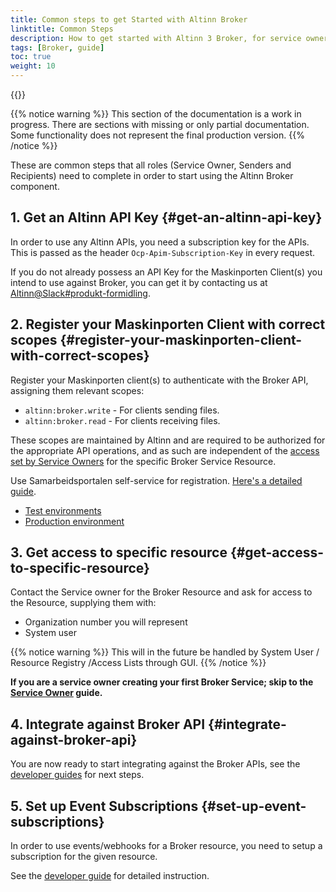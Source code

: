 ```yaml
---
title: Common steps to get Started with Altinn Broker
linktitle: Common Steps
description: How to get started with Altinn 3 Broker, for service owners, senders and recipients
tags: [Broker, guide]
toc: true
weight: 10
---
```


{{<children />}}

{{% notice warning  %}}
This section of the documentation is a work in progress.
There are sections with missing or only partial documentation.
Some functionality does not represent the final production version.
{{% /notice %}}

These are common steps that all roles (Service Owner, Senders and Recipients) need to complete in order to start using the Altinn Broker component.

## 1. Get an Altinn API Key {#get-an-altinn-api-key}

In order to use any Altinn APIs, you need a subscription key for the APIs. This is passed as the header `Ocp-Apim-Subscription-Key` in every request.

If you do not already possess an API Key for the Maskinporten Client(s) you intend to use against Broker, you can get it by contacting us at [Altinn@Slack#produkt-formidling](https://join.slack.com/t/altinn/shared_invite/zt-7c77c9si-ZnMFwGNtab1aFdC6H_vwog).

## 2. Register your Maskinporten Client with correct scopes {#register-your-maskinporten-client-with-correct-scopes}

Register your Maskinporten client(s) to authenticate with the Broker API, assigning them relevant scopes:

- `altinn:broker.write` - For clients sending files.
- `altinn:broker.read` - For clients receiving files.

These scopes are maintained by Altinn and are required to be authorized for the appropriate API operations, and as such are independent of the [access set by Service Owners](../service-owner#register-a-resource-in-altinn-resource-registry) for the specific Broker Service Resource.

Use Samarbeidsportalen self-service for registration. [Here's a detailed guide](https://docs.digdir.no/docs/Maskinporten/maskinporten_sjolvbetjening_web#selvbetjening-som-api-konsument).

- [Test environments](https://sjolvbetjening.test.samarbeid.digdir.no/)
- [Production environment](https://sjolvbetjening.samarbeid.digdir.no/)

## 3. Get access to specific resource {#get-access-to-specific-resource}

Contact the Service owner for the Broker Resource and ask for access to the Resource, supplying them with:

- Organization number you will represent
- System user

{{% notice warning  %}}
This will in the future be handled by System User / Resource Registry /Access Lists through GUI.
{{% /notice %}}

**If you are a service owner creating your first Broker Service; skip to the [Service Owner](../service-owner/) guide.**

## 4. Integrate against Broker API {#integrate-against-broker-api}

You are now ready to start integrating against the Broker APIs, 
see the [developer guides](../developer-guides/) for next steps.

## 5. Set up Event Subscriptions {#set-up-event-subscriptions}

In order to use events/webhooks for a Broker resource, you need to setup a subscription for the given resource.

See the [developer guide](../developer-guides/events) for detailed instruction.

